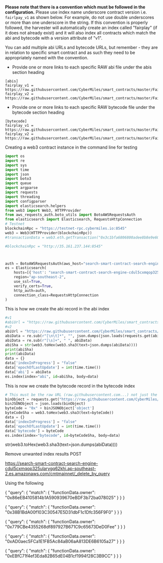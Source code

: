 **Please note that there is a convention which must be followed in the configuration.**
Please use index name underscore contract version i.e. `fairlpay_v1` as shown below. For example, do not use double underscores or more than one underscore in the string. If this convention is properly followed, the harvester will automatically create an index called "fairplay" (if it does not already exist) and it will also index all contracts which match the abi and bytecode with a version attribute of "v1".

You can add multiple abi URLs and bytecode URLs, but remember - they are in relation to specific smart contract and as such they need to be appropriately named with the convention.

- Provide one or more links to each specific RAW abi file under the abis section heading
```
[abis]
fairplay_v1 = https://raw.githubusercontent.com/CyberMiles/smart_contracts/master/FairPlay/v1/dapp/FairPlay.abi
fairplay_v2 = https://raw.githubusercontent.com/CyberMiles/smart_contracts/master/FairPlay/v2/dapp/FairPlay.abi
```
- Provide one or more links to each specific RAW bytecode file under the bytecode section heading
```
[bytecode]
fairplay_v1 = https://raw.githubusercontent.com/CyberMiles/smart_contracts/master/FairPlay/v1/dapp/FairPlay.bin
fairplay_v2 = https://raw.githubusercontent.com/CyberMiles/smart_contracts/master/FairPlay/v2/dapp/FairPlay.bin
```


Creating a web3 contract instance in the command line for testing

```python
import os
import re
import sys
import time
import json
import boto3
import queue
import argparse
import requests
import threading
import configparser
import elasticsearch.helpers
from web3 import Web3, HTTPProvider
from aws_requests_auth.boto_utils import BotoAWSRequestsAuth 
from elasticsearch import Elasticsearch, RequestsHttpConnection
# Testnet
blockchainRpc = "https://testnet-rpc.cybermiles.io:8545"
web3 = Web3(HTTPProvider(blockchainRpc))
#transactionData = web3.eth.getTransaction("0x3c1bfa6806800adee8b8e9e60421e54cc3b7a9cf0f41aaabcdb21636efb27f29")

#blockchainRpc = "http://35.161.237.144:8545"



auth = BotoAWSRequestsAuth(aws_host="search-smart-contract-search-engine-cdul5cxmqop325ularygq62khi.ap-southeast-2.es.amazonaws.com", aws_region="ap-southeast-2", aws_service='es')
es = Elasticsearch(
    hosts=[{'host': "search-smart-contract-search-engine-cdul5cxmqop325ularygq62khi.ap-southeast-2.es.amazonaws.com", 'port': 443}],
    region="ap-southeast-2",
    use_ssl=True,
    verify_certs=True,
    http_auth=auth,
    connection_class=RequestsHttpConnection
)
```


This is how we create the abi record in the abi index

```python
#v1
#abiUrl = "https://raw.githubusercontent.com/CyberMiles/smart_contracts/master/FairPlay/v1/dapp/FairPlay.abi"
#v2
abiUrl = "https://raw.githubusercontent.com/CyberMiles/smart_contracts/master/FairPlay/v2/dapp/FairPlay.abi"
abiData = re.sub(r"[\n\t]*", "", json.dumps(json.loads(requests.get(abiUrl).content)))
abiData = re.sub(r"[\s]+", " ", abiData)
abiSha = str(web3.toHex(web3.sha3(text=json.dumps(abiData))))
print(abiSha)
print(abiData)
data = {}
data['indexInProgress'] = "false"
data['epochOfLastUpdate'] = int(time.time())
data['abi'] = abiData
es.index(index="abi", id=abiSha, body=data)
```

This is now we create the bytecode record in the bytecode index
```python
# This must be the raw URL (raw.githubusercontent.com...) not just the GitHub URL
binObject = requests.get("https://raw.githubusercontent.com/CyberMiles/smart_contracts/master/FairPlay/v1/dapp/FairPlay.bin").content
binJSONObject = json.loads(binObject)
byteCode = "0x" + binJSONObject['object']
byteCodeSha = web3.toHex(web3.sha3(text=byteCode))
data = {}
data['indexInProgress'] = "false"
data['epochOfLastUpdate'] = int(time.time())
data['bytecode'] = byteCode
es.index(index="bytecode", id=byteCodeSha, body=data)
```

str(web3.toHex(web3.sha3(text=json.dumps(abiData))))

Remove unwanted index results
POST

https://search-smart-contract-search-engine-cdul5cxmqop325ularygq62khi.ap-southeast-2.es.amazonaws.com/cmtmainnet/_delete_by_query

Using the following

{
  "query": { 
    "match": {
      "functionData.owner": "0x86eEB4105814b1A590939670eBDF3b72ba078025"
    }
  }
}

{
  "query": { 
    "match": {
      "functionData.owner": "0x38B1BdA00f103C30547E5D31dbF1c1Dfc356F9F0"
    }
  }
}

{
  "query": { 
    "match": {
      "functionData.owner": "0x779CBe4355268df897927B671C9c65673DeD0Fee"
    }
  }
}


{
  "query": { 
    "match": {
      "functionData.owner": "0xAD0aec5FCa1E1FB5Ac84aB06aA813DE6B6105a27"
    }
  }
}

{
  "query": { 
    "match": {
      "functionData.owner": "0xEBfC71f4ef3Eda82B65dE04B1cf1994f28C3B9CC"
    }
  }
}






